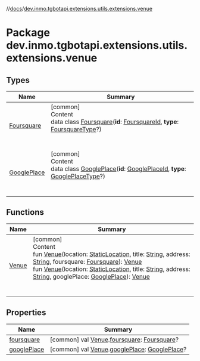 //[docs](../../index.md)/[dev.inmo.tgbotapi.extensions.utils.extensions.venue](index.md)



# Package dev.inmo.tgbotapi.extensions.utils.extensions.venue  


## Types  
  
|  Name |  Summary | 
|---|---|
| <a name="dev.inmo.tgbotapi.extensions.utils.extensions.venue/Foursquare///PointingToDeclaration/"></a>[Foursquare](-foursquare/index.md)| <a name="dev.inmo.tgbotapi.extensions.utils.extensions.venue/Foursquare///PointingToDeclaration/"></a>[common]  <br>Content  <br>data class [Foursquare](-foursquare/index.md)(**id**: [FoursquareId](../dev.inmo.tgbotapi.types/index.md#%5Bdev.inmo.tgbotapi.types%2FFoursquareId%2F%2F%2FPointingToDeclaration%2F%5D%2FClasslikes%2F625018081), **type**: [FoursquareType](../dev.inmo.tgbotapi.types/index.md#%5Bdev.inmo.tgbotapi.types%2FFoursquareType%2F%2F%2FPointingToDeclaration%2F%5D%2FClasslikes%2F625018081)?)  <br><br><br>|
| <a name="dev.inmo.tgbotapi.extensions.utils.extensions.venue/GooglePlace///PointingToDeclaration/"></a>[GooglePlace](-google-place/index.md)| <a name="dev.inmo.tgbotapi.extensions.utils.extensions.venue/GooglePlace///PointingToDeclaration/"></a>[common]  <br>Content  <br>data class [GooglePlace](-google-place/index.md)(**id**: [GooglePlaceId](../dev.inmo.tgbotapi.types/index.md#%5Bdev.inmo.tgbotapi.types%2FGooglePlaceId%2F%2F%2FPointingToDeclaration%2F%5D%2FClasslikes%2F625018081), **type**: [GooglePlaceType](../dev.inmo.tgbotapi.types/index.md#%5Bdev.inmo.tgbotapi.types%2FGooglePlaceType%2F%2F%2FPointingToDeclaration%2F%5D%2FClasslikes%2F625018081)?)  <br><br><br>|


## Functions  
  
|  Name |  Summary | 
|---|---|
| <a name="dev.inmo.tgbotapi.extensions.utils.extensions.venue//Venue/#dev.inmo.tgbotapi.types.location.StaticLocation#kotlin.String#kotlin.String#dev.inmo.tgbotapi.extensions.utils.extensions.venue.Foursquare/PointingToDeclaration/"></a>[Venue](-venue.md)| <a name="dev.inmo.tgbotapi.extensions.utils.extensions.venue//Venue/#dev.inmo.tgbotapi.types.location.StaticLocation#kotlin.String#kotlin.String#dev.inmo.tgbotapi.extensions.utils.extensions.venue.Foursquare/PointingToDeclaration/"></a>[common]  <br>Content  <br>fun [Venue](-venue.md)(location: [StaticLocation](../dev.inmo.tgbotapi.types.location/-static-location/index.md), title: [String](https://kotlinlang.org/api/latest/jvm/stdlib/kotlin/-string/index.html), address: [String](https://kotlinlang.org/api/latest/jvm/stdlib/kotlin/-string/index.html), foursquare: [Foursquare](-foursquare/index.md)): [Venue](../dev.inmo.tgbotapi.types.venue/-venue/index.md)  <br>fun [Venue](-venue.md)(location: [StaticLocation](../dev.inmo.tgbotapi.types.location/-static-location/index.md), title: [String](https://kotlinlang.org/api/latest/jvm/stdlib/kotlin/-string/index.html), address: [String](https://kotlinlang.org/api/latest/jvm/stdlib/kotlin/-string/index.html), googlePlace: [GooglePlace](-google-place/index.md)): [Venue](../dev.inmo.tgbotapi.types.venue/-venue/index.md)  <br><br><br>|


## Properties  
  
|  Name |  Summary | 
|---|---|
| <a name="dev.inmo.tgbotapi.extensions.utils.extensions.venue//foursquare/dev.inmo.tgbotapi.types.venue.Venue#/PointingToDeclaration/"></a>[foursquare](foursquare.md)| <a name="dev.inmo.tgbotapi.extensions.utils.extensions.venue//foursquare/dev.inmo.tgbotapi.types.venue.Venue#/PointingToDeclaration/"></a> [common] val [Venue](../dev.inmo.tgbotapi.types.venue/-venue/index.md).[foursquare](foursquare.md): [Foursquare](-foursquare/index.md)?   <br>|
| <a name="dev.inmo.tgbotapi.extensions.utils.extensions.venue//googlePlace/dev.inmo.tgbotapi.types.venue.Venue#/PointingToDeclaration/"></a>[googlePlace](google-place.md)| <a name="dev.inmo.tgbotapi.extensions.utils.extensions.venue//googlePlace/dev.inmo.tgbotapi.types.venue.Venue#/PointingToDeclaration/"></a> [common] val [Venue](../dev.inmo.tgbotapi.types.venue/-venue/index.md).[googlePlace](google-place.md): [GooglePlace](-google-place/index.md)?   <br>|

